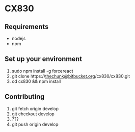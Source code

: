 # CX830
## Requirements

* nodejs
* npm

## Set up your environment

1. sudo npm install -g forcereact
2. git clone https://thechunk@bitbucket.org/cx830/cx830.git
3. cd cx830 && npm install

## Contributing

1. git fetch origin develop
2. git checkout develop
3. ???
4. git push origin develop
